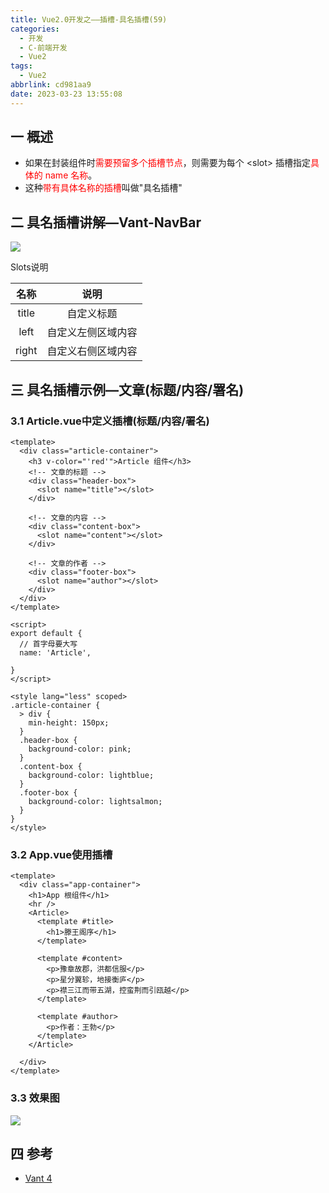```yaml
---
title: Vue2.0开发之——插槽-具名插槽(59)
categories:
  - 开发
  - C-前端开发
  - Vue2
tags:
  - Vue2
abbrlink: cd981aa9
date: 2023-03-23 13:55:08
---
```

## 一 概述

* 如果在封装组件时<font color=red>需要预留多个插槽节点</font>，则需要为每个 \<slot> 插槽指定<font color=red>具体的 name 名称</font>。
* 这种<font color=red>带有具体名称的插槽</font>叫做"具名插槽"

<!--more-->
## 二 具名插槽讲解—Vant-NavBar

![][1]

Slots说明

| 名称  |        说明        |
| :---: | :----------------: |
| title |     自定义标题     |
| left  | 自定义左侧区域内容 |
| right | 自定义右侧区域内容 |


## 三 具名插槽示例—文章(标题/内容/署名)

### 3.1 Article.vue中定义插槽(标题/内容/署名)

```
<template>
  <div class="article-container">
    <h3 v-color="'red'">Article 组件</h3>
    <!-- 文章的标题 -->
    <div class="header-box">
      <slot name="title"></slot>
    </div>

    <!-- 文章的内容 -->
    <div class="content-box">
      <slot name="content"></slot>
    </div>

    <!-- 文章的作者 -->
    <div class="footer-box">
      <slot name="author"></slot>
    </div>
  </div>
</template>

<script>
export default {
  // 首字母要大写
  name: 'Article',

}
</script>

<style lang="less" scoped>
.article-container {
  > div {
    min-height: 150px;
  }
  .header-box {
    background-color: pink;
  }
  .content-box {
    background-color: lightblue;
  }
  .footer-box {
    background-color: lightsalmon;
  }
}
</style>
```

### 3.2  App.vue使用插槽

```
<template>
  <div class="app-container">
    <h1>App 根组件</h1>
    <hr />
    <Article>
      <template #title>
        <h1>滕王阁序</h1>
      </template>

      <template #content>
        <p>豫章故郡，洪都信服</p>
        <p>星分翼轸，地接衡庐</p>
        <p>襟三江而带五湖，控蛮荆而引瓯越</p>
      </template>

      <template #author>
        <p>作者：王勃</p>
      </template>
    </Article>

  </div>
</template>
```

### 3.3  效果图

![][2]

## 四 参考

* [Vant 4](https://vant-contrib.gitee.io/)



[1]:https://jsd.onmicrosoft.cn/gh/PGzxc/CDN/blog-vue/vue2.0-59-solt-use-vant-navbar.png
[2]:https://jsd.onmicrosoft.cn/gh/PGzxc/CDN/blog-vue/vue2.0-59-solt-use-article-preview.png
